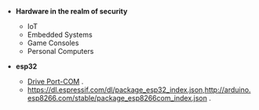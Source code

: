 - __Hardware in the realm of security__
  * IoT
  * Embedded Systems
  * Game Consoles 
  * Personal Computers

- **esp32**
  * [Drive Port-COM](https://www.silabs.com/documents/public/software/CP210x_Windows_Drivers.zip) .
  * https://dl.espressif.com/dl/package_esp32_index.json,http://arduino.esp8266.com/stable/package_esp8266com_index.json .
